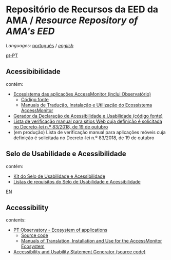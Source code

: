 # Repositório de Recursos da EED da AMA / <em lang="en">Resource Repository of AMA's EED</em>

<em lang="en">Languages</em>: [português](#pt-PT) / <em lang="en">[english](#en)</em>

<abbr id="pt-PT" title="versão portuguesa">pt-PT</abbr>

## Acessibibilidade

contém:

- [Ecossistema das aplicações AccessMonitor (inclui Observatório)](acessibilidade.md#ecossistema-das-aplicações-accessmonitor-inclui-observatório)
  - [Código fonte](acessibilidade.md#código-fonte-é-poss%C3%ADvel-usar-o-código-que-se-segue-nas-suas-próprias-aplicações-desde-que-a-fonte-seja-sempre-mencionada)
  - [Manuais de Tradução, Instalação e Utilização do Ecossistema AccessMonitor](acessibilidade.md#manuais-de-tradução-instalação-e-utilização-do-ecossistema-accessmonitor)
- [Gerador da Declaração de Acessibilidade e Usabilidade (código fonte)](acessibilidade.md#gerador-da-declaração-de-acessibilidade-e-usabilidade-código-fonte)
- [Lista de verificação manual para sítios Web cuja definição é solicitada no Decreto-lei n.º 83/2018, de 19 de outubro](acessibilidade.md#lista-de-verificação-manual-cuja-definição-é-solicitada-no-decreto-lei-nº-832018-de-19-de-outubro)
- (em produção) Lista de verificação manual para aplicações móveis cuja definição é solicitada no Decreto-lei n.º 83/2018, de 19 de outubro

## Selo de Usabilidade e Acessibilidade

contém:

- [Kit do Selo de Usabilidade e Acessibilidade](https://amagovpt.github.io/kit-selo/)
- [Listas de requisitos do Selo de Usabilidade e Acessibilidade](https://amagovpt.github.io/kit-selo/checklists/checklist-10aspetos)

<abbr id="en" title="english version" lang="en">EN</abbr>

## Accessibility

contents:

- [PT Observatory - Ecosystem of applications](acessibilidade.md#pt-observatory---ecosystem-of-applications)
  - [Source code](acessibilidade.md#source-code-you-can-use-the-following-code-in-your-own-applications-as-long-as-the-source-is-always-mentioned)
  - [Manuals of Translation, Installation and Use for the AccessMonitor Ecosystem](acessibilidade.md#manuals-of-translation-installation-and-use-for-the-accessmonitor-ecosystem)
- [Accessibility and Usability Statement Generator (source code)](acessibilidade.md#accessibility-and-usability-statement-generator-source-code)
